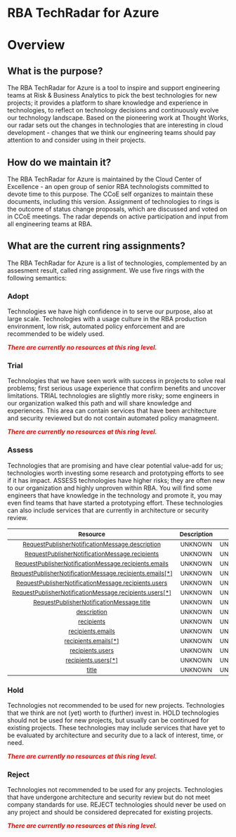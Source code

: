 
RBA TechRadar for Azure
=======================

# Overview

## What is the purpose?


The RBA TechRadar for Azure is a tool to inspire and support engineering teams at Risk & Business Analytics to pick the best technologies for new projects; it provides a platform to share knowledge and experience in technologies, to reflect on technology decisions and continuously evolve our technology landscape.  Based on the pioneering work at Thought Works, our radar sets out the changes in technologies that are interesting in cloud development - changes that we think our engineering teams should pay attention to and consider using in their projects.
## How do we maintain it?


The RBA TechRadar for Azure is maintained by the Cloud Center of Excellence - an open group of senior RBA technologists committed to devote time to this purpose.  The CCoE self organizes to maintain these documents, including this version.  Assignment of technologies to rings is the outcome of status change proposals, which are discussed and voted on in CCoE meetings.  The radar depends on active participation and input from all engineering teams at RBA.
## What are the current ring assignments?


The RBA TechRadar for Azure is a list of technologies, complemented by an assesment result, called ring assignment.  We use five rings with the following semantics:
### Adopt


Technologies we have high confidence in to serve our purpose, also at large scale.  Technologies with a usage culture in the RBA production environment, low risk, automated policy enforcement and are recommended to be widely used.  
  
***<font color="red"> There are currently no resources at this ring level. </font>***
### Trial


Technologies that we have seen work with success in projects to solve real problems;  first serious usage experience that confirm benefits and uncover limitations.  TRIAL technologies are slightly more risky; some engineers in our organization walked this path and will share knowledge and experiences.  This area can contain services that have been architecture and security reviewed but do not contain automated policy managmeent.  
  
***<font color="red"> There are currently no resources at this ring level. </font>***
### Assess


Technologies that are promising and have clear potential value-add for us; technologies worth investing some research and prototyping efforts to see if it has impact.  ASSESS technologies have higher risks;  they are often new to our organization and highly unproven within RBA.  You will find some engineers that have knowledge in the technology and promote it, you may even find teams that have started a prototyping effort.  These technologies can also include services that are currently in architecture or security review.  

|<sub>Resource</sub>|<sub>Description</sub>|<sub>Type</sub>|<sub>Status</sub>|
| :---: | :---: | :---: | :---: |
|<sub>[RequestPublisherNotificationMessage.description](https://github.com/openrba/python-azure-techradar/tree/master/Microsoft.ApiManagement/service/notifications/RequestPublisherNotificationMessage.description)</sub>|<sub>UNKNOWN</sub>|<sub>UNKNOWN</sub>|<sub>ASSESS</sub>|
|<sub>[RequestPublisherNotificationMessage.recipients](https://github.com/openrba/python-azure-techradar/tree/master/Microsoft.ApiManagement/service/notifications/RequestPublisherNotificationMessage.recipients)</sub>|<sub>UNKNOWN</sub>|<sub>UNKNOWN</sub>|<sub>ASSESS</sub>|
|<sub>[RequestPublisherNotificationMessage.recipients.emails](https://github.com/openrba/python-azure-techradar/tree/master/Microsoft.ApiManagement/service/notifications/RequestPublisherNotificationMessage.recipients.emails)</sub>|<sub>UNKNOWN</sub>|<sub>UNKNOWN</sub>|<sub>ASSESS</sub>|
|<sub>[RequestPublisherNotificationMessage.recipients.emails[*]](https://github.com/openrba/python-azure-techradar/tree/master/Microsoft.ApiManagement/service/notifications/RequestPublisherNotificationMessage.recipients.emails[*])</sub>|<sub>UNKNOWN</sub>|<sub>UNKNOWN</sub>|<sub>ASSESS</sub>|
|<sub>[RequestPublisherNotificationMessage.recipients.users](https://github.com/openrba/python-azure-techradar/tree/master/Microsoft.ApiManagement/service/notifications/RequestPublisherNotificationMessage.recipients.users)</sub>|<sub>UNKNOWN</sub>|<sub>UNKNOWN</sub>|<sub>ASSESS</sub>|
|<sub>[RequestPublisherNotificationMessage.recipients.users[*]](https://github.com/openrba/python-azure-techradar/tree/master/Microsoft.ApiManagement/service/notifications/RequestPublisherNotificationMessage.recipients.users[*])</sub>|<sub>UNKNOWN</sub>|<sub>UNKNOWN</sub>|<sub>ASSESS</sub>|
|<sub>[RequestPublisherNotificationMessage.title](https://github.com/openrba/python-azure-techradar/tree/master/Microsoft.ApiManagement/service/notifications/RequestPublisherNotificationMessage.title)</sub>|<sub>UNKNOWN</sub>|<sub>UNKNOWN</sub>|<sub>ASSESS</sub>|
|<sub>[description](https://github.com/openrba/python-azure-techradar/tree/master/Microsoft.ApiManagement/service/notifications/description)</sub>|<sub>UNKNOWN</sub>|<sub>UNKNOWN</sub>|<sub>ASSESS</sub>|
|<sub>[recipients](https://github.com/openrba/python-azure-techradar/tree/master/Microsoft.ApiManagement/service/notifications/recipients)</sub>|<sub>UNKNOWN</sub>|<sub>UNKNOWN</sub>|<sub>ASSESS</sub>|
|<sub>[recipients.emails](https://github.com/openrba/python-azure-techradar/tree/master/Microsoft.ApiManagement/service/notifications/recipients.emails)</sub>|<sub>UNKNOWN</sub>|<sub>UNKNOWN</sub>|<sub>ASSESS</sub>|
|<sub>[recipients.emails[*]](https://github.com/openrba/python-azure-techradar/tree/master/Microsoft.ApiManagement/service/notifications/recipients.emails[*])</sub>|<sub>UNKNOWN</sub>|<sub>UNKNOWN</sub>|<sub>ASSESS</sub>|
|<sub>[recipients.users](https://github.com/openrba/python-azure-techradar/tree/master/Microsoft.ApiManagement/service/notifications/recipients.users)</sub>|<sub>UNKNOWN</sub>|<sub>UNKNOWN</sub>|<sub>ASSESS</sub>|
|<sub>[recipients.users[*]](https://github.com/openrba/python-azure-techradar/tree/master/Microsoft.ApiManagement/service/notifications/recipients.users[*])</sub>|<sub>UNKNOWN</sub>|<sub>UNKNOWN</sub>|<sub>ASSESS</sub>|
|<sub>[title](https://github.com/openrba/python-azure-techradar/tree/master/Microsoft.ApiManagement/service/notifications/title)</sub>|<sub>UNKNOWN</sub>|<sub>UNKNOWN</sub>|<sub>ASSESS</sub>|

### Hold


Technologies not recommended to be used for new projects. Technologies that we think are not (yet) worth to (further) invest in.  HOLD technologies should not be used for new projects, but usually can be continued for existing projects.  These technologies may include services that have yet to be evaluated by architecture and security due to a lack of interest, time, or need.  
  
***<font color="red"> There are currently no resources at this ring level. </font>***
### Reject


Technologies not recommended to be used for any projects. Technologies that have undergone architecture and security review but do not meet company standards for use.  REJECT technologies should never be used on any project and should be considered deprecated for existing projects.  
  
***<font color="red"> There are currently no resources at this ring level. </font>***
